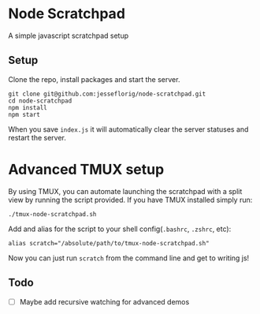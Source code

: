 # Node Scratchpad
A simple javascript scratchpad setup
## Setup
Clone the repo, install packages and start the server.
```
git clone git@github.com:jesseflorig/node-scratchpad.git
cd node-scratchpad
npm install
npm start
```
When you save `index.js` it will automatically clear the server statuses and restart the server.
# Advanced TMUX setup
By using TMUX, you can automate launching the scratchpad with a split view by running the script provided. If you have TMUX installed simply run:
```
./tmux-node-scratchpad.sh
```
Add and alias for the script to your shell config(`.bashrc`, `.zshrc`, etc):
```
alias scratch="/absolute/path/to/tmux-node-scratchpad.sh"
```
Now you can just run `scratch` from the command line and get to writing js!

## Todo
 - [ ] Maybe add recursive watching for advanced demos
